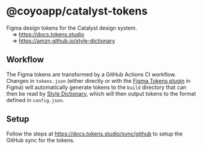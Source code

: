 # @coyoapp/catalyst-tokens

Figma design tokens for the Catalyst design system.  
&nbsp;&nbsp;&nbsp;&nbsp;⇒ https://docs.tokens.studio  
&nbsp;&nbsp;&nbsp;&nbsp;⇒ https://amzn.github.io/style-dictionary

## Workflow

The Figma tokens are transformed by a GitHub Actions CI workflow. Changes in `tokens.json`
(either directly or with the [Figma Tokens plugin](https://docs.tokens.studio) in Figma)
will automatically generate tokens to the `build` directory that can then be read by
[Style Dictionary](https://amzn.github.io/style-dictionary), which will then
output tokens to the format defined in `config.json`.

## Setup

Follow the steps at https://docs.tokens.studio/sync/github to setup the GitHub
sync for the tokens.
